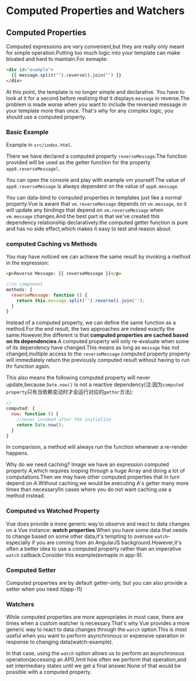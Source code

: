 # Computed Properties and Watchers

## Computed Properties
Computed expressions are very convenient,but they are really only meant for simple operation.Putting too much logic into your template can make bloated and hard to maintain.For exmaple:

```HTML
<div id="example">
  {{ message.split('').reverse().join('') }}
</div>
```
At this point, the template is no longer simple and declarative. You have to look at it for a second before realizing that it displays `message` in reverse.The problem is made worse when you want to include the reversed message in your template more than once. That's why for any complex logic, you should use a computed property.

### Basic Example

Example in `src/index.html`.

There we have declared a computed property `reverseMessage`.The function provided will be used as the getter function for the property `app8.reverseMessagel`.

You can open the console and play with example vm yourself.The value of `app8.reverseMessage` is always dependent on the value of `app8.message`.

You can data-bind to computed properties in templates just like a normal property.Vue is aware that `vm.reverseMessage` depends on `vm.message`, so it will update any bindings that depend on `vm.reverseMessage` when `vm.message` changes.And the best part is that we've created this dependency relationship declaratively:the computed getter function is pure and has no side effect,which makes it easy to test and reason about.

### computed Caching vs Methods

You may have noticed we can achieve the same result by invoking a method in the expression:

```HTML
<p>Reverse Message: {{ reverseMessage }}</p>
```
```js
//in component
methods: {
  reverseMessage: function () {
    return this.message.split('').reverse().join('');
  }
}
```
Instead of a computed property, we can define the same function as a method.For the end result, the two approaches are indeed exactly the same.However,the different is that **computed properties are cached based on its dependencies**.A computed property will only re-evaluate when some of its dependency have changed.This means as long as `message` has not changed,multiple access to the `reverseMessage` computed property property will immediately return the previously computed result without having to run thr function again.

This also means the following computed property will never update,because `Date.now()` is not a reactive dependency(注:因为`computed property`只有当依赖变动时才会运行对应的`getter`方法):

```js
//
computed: {
  now: function () {
    //never invoked after the initialize
    return Date.now();
  }
}
```
In comparison, a method will always run the function whenever a re-render happens.

Why do we need caching? Image we have an expression computed property *A*,which requires looping through a huge Array and doing a lot of computations.Then we may have other computed properties that in turn depend on *A*.Without caching,we would be executing *A*'s getter many more times than necessary!In cases where you do not want caching.use a method instead.

### Computed vs Watched Property

Vue does provide a more generic way to observe and react to data changes on a Vue instance: **watch properties**.When you have some data that needs to change based on some other data,it's tempting to overuse `watch`-especially if you are coming from an AngularJS background.However,it's often a better idea to use a computed property rather than an imperative `watch` callback.Consider this example(exmaple in app-9).

### Computed Setter

Computed properties are by default getter-only, but you can also provide a setter when you need it(app-11)

### Watchers

While computed properties are more appropriates in most case, there are times when a custom watcher is necessary.That's why Vue provides a more generic way to react to data changes through the `watch` option.This is most useful when you want to perform asynchronous or expensive operation in response to changing data(watch-example).

In that case, using the `watch` option allows us to perform an asynchronous operation(accessing an API),limit how often we perform that operation,and set intermediary states until we get a final answer.None of that would be possible with a computed property.
